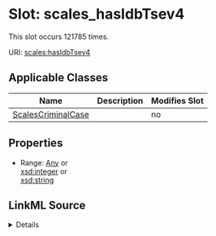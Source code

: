 

# Slot: scales_hasIdbTsev4




This slot occurs 121785 times.


URI: [scales:hasIdbTsev4](http://schemas.scales-okn.org/rdf/scales#hasIdbTsev4)



<!-- no inheritance hierarchy -->





## Applicable Classes

| Name | Description | Modifies Slot |
| --- | --- | --- |
| [ScalesCriminalCase](../classes/ScalesCriminalCase.md) |  |  no  |







## Properties

* Range: [Any](../classes/Any.md)&nbsp;or&nbsp;<br />[xsd:integer](http://www.w3.org/2001/XMLSchema#integer)&nbsp;or&nbsp;<br />[xsd:string](http://www.w3.org/2001/XMLSchema#string)







## LinkML Source

<details>

```yaml
name: scales_hasIdbTsev4
from_schema: okns:scales-kg
rank: 1000
slot_uri: scales:hasIdbTsev4
alias: scales_hasIdbTsev4
domain_of:
- scales_CriminalCase
range: Any
any_of:
- range: integer
- range: string

```
</details>
